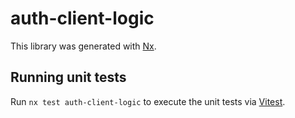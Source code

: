 # auth-client-logic

This library was generated with [Nx](https://nx.dev).

## Running unit tests

Run `nx test auth-client-logic` to execute the unit tests via [Vitest](https://vitest.dev/).
